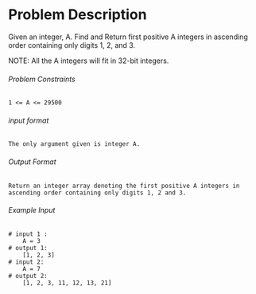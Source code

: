 # Problem Description

Given an integer, A. Find and Return first positive A integers in ascending order containing only digits 1, 2, and 3.

NOTE: All the A integers will fit in 32-bit integers.

###### Problem Constraints

```
1 <= A <= 29500
```

###### input format

``` 
The only argument given is integer A.
```

###### Output Format

```
Return an integer array denoting the first positive A integers in ascending order containing only digits 1, 2 and 3.
```

###### Example Input

```
# input 1 : 
    A = 3
# output 1: 
    [1, 2, 3]
# input 2: 
    A = 7
# output 2: 
    [1, 2, 3, 11, 12, 13, 21]
```
